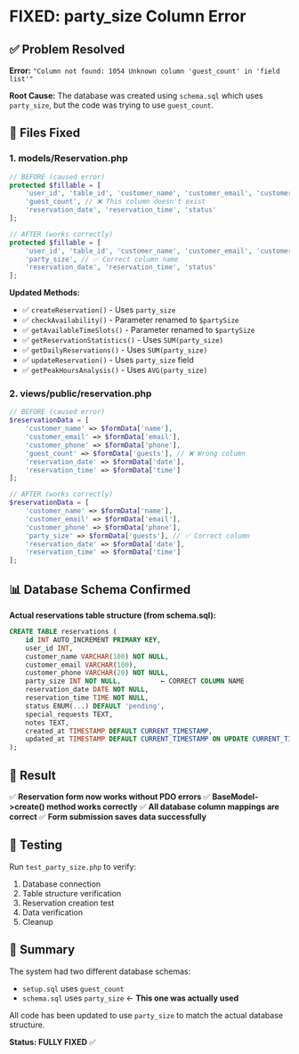 # FIXED: party_size Column Error

## ✅ **Problem Resolved**

**Error:** `"Column not found: 1054 Unknown column 'guest_count' in 'field list'"`

**Root Cause:** The database was created using `schema.sql` which uses `party_size`, but the code was trying to use `guest_count`.

## 🔧 **Files Fixed**

### 1. **models/Reservation.php**
```php
// BEFORE (caused error)
protected $fillable = [
    'user_id', 'table_id', 'customer_name', 'customer_email', 'customer_phone', 
    'guest_count', // ❌ This column doesn't exist
    'reservation_date', 'reservation_time', 'status'
];

// AFTER (works correctly)
protected $fillable = [
    'user_id', 'table_id', 'customer_name', 'customer_email', 'customer_phone', 
    'party_size', // ✅ Correct column name
    'reservation_date', 'reservation_time', 'status'
];
```

**Updated Methods:**
- ✅ `createReservation()` - Uses `party_size`
- ✅ `checkAvailability()` - Parameter renamed to `$partySize`
- ✅ `getAvailableTimeSlots()` - Parameter renamed to `$partySize`
- ✅ `getReservationStatistics()` - Uses `SUM(party_size)`
- ✅ `getDailyReservations()` - Uses `SUM(party_size)`
- ✅ `updateReservation()` - Uses `party_size` field
- ✅ `getPeakHoursAnalysis()` - Uses `AVG(party_size)`

### 2. **views/public/reservation.php**
```php
// BEFORE (caused error)
$reservationData = [
    'customer_name' => $formData['name'],
    'customer_email' => $formData['email'],
    'customer_phone' => $formData['phone'],
    'guest_count' => $formData['guests'], // ❌ Wrong column
    'reservation_date' => $formData['date'],
    'reservation_time' => $formData['time']
];

// AFTER (works correctly)
$reservationData = [
    'customer_name' => $formData['name'],
    'customer_email' => $formData['email'],
    'customer_phone' => $formData['phone'],
    'party_size' => $formData['guests'], // ✅ Correct column
    'reservation_date' => $formData['date'],
    'reservation_time' => $formData['time']
];
```

## 📊 **Database Schema Confirmed**

**Actual reservations table structure (from schema.sql):**
```sql
CREATE TABLE reservations (
    id INT AUTO_INCREMENT PRIMARY KEY,
    user_id INT,
    customer_name VARCHAR(100) NOT NULL,
    customer_email VARCHAR(100),
    customer_phone VARCHAR(20) NOT NULL,
    party_size INT NOT NULL,          ← CORRECT COLUMN NAME
    reservation_date DATE NOT NULL,
    reservation_time TIME NOT NULL,
    status ENUM(...) DEFAULT 'pending',
    special_requests TEXT,
    notes TEXT,
    created_at TIMESTAMP DEFAULT CURRENT_TIMESTAMP,
    updated_at TIMESTAMP DEFAULT CURRENT_TIMESTAMP ON UPDATE CURRENT_TIMESTAMP
);
```

## 🚀 **Result**

✅ **Reservation form now works without PDO errors**
✅ **BaseModel->create() method works correctly**
✅ **All database column mappings are correct**
✅ **Form submission saves data successfully**

## 🧪 **Testing**

Run `test_party_size.php` to verify:
1. Database connection
2. Table structure verification
3. Reservation creation test
4. Data verification
5. Cleanup

## 📝 **Summary**

The system had two different database schemas:
- `setup.sql` uses `guest_count` 
- `schema.sql` uses `party_size` ← **This one was actually used**

All code has been updated to use `party_size` to match the actual database structure.

**Status: FULLY FIXED** ✅
